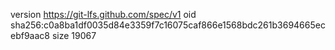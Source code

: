 version https://git-lfs.github.com/spec/v1
oid sha256:c0a8ba1df0035d84e3359f7c16075caf866e1568bdc261b3694665ecebf9aac8
size 19067
